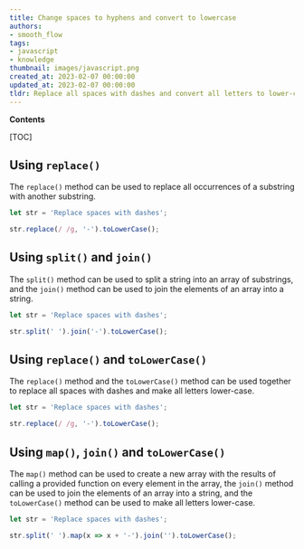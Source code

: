 ```yaml
---
title: Change spaces to hyphens and convert to lowercase
authors:
- smooth_flow
tags:
- javascript
- knowledge
thumbnail: images/javascript.png
created_at: 2023-02-07 00:00:00
updated_at: 2023-02-07 00:00:00
tldr: Replace all spaces with dashes and convert all letters to lower-case by using the Javascript methods .replace() and .toLowerCase().
---
```


**Contents**

[TOC]

## Using `replace()`

The `replace()` method can be used to replace all occurrences of a substring with another substring.

```js
let str = 'Replace spaces with dashes';

str.replace(/ /g, '-').toLowerCase();
```

## Using `split()` and `join()`

The `split()` method can be used to split a string into an array of substrings, and the `join()` method can be used to join the elements of an array into a string.

```js
let str = 'Replace spaces with dashes';

str.split(' ').join('-').toLowerCase();
```

## Using `replace()` and `toLowerCase()`

The `replace()` method and the `toLowerCase()` method can be used together to replace all spaces with dashes and make all letters lower-case.

```js
let str = 'Replace spaces with dashes';

str.replace(/ /g, '-').toLowerCase();
```

## Using `map()`, `join()` and `toLowerCase()`

The `map()` method can be used to create a new array with the results of calling a provided function on every element in the array, the `join()` method can be used to join the elements of an array into a string, and the `toLowerCase()` method can be used to make all letters lower-case.

```js
let str = 'Replace spaces with dashes';

str.split(' ').map(x => x + '-').join('').toLowerCase();
```
